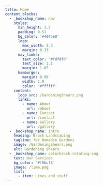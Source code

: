 ```yaml
---
title: Home
content_blocks:
  - _bookshop_name: nav
    styles:
      min_height: 1.3
      padding: 0.51
      bg_color: '#4d46e0'
      logo:
        max_width: 3.3
        margin: 0.33
      nav_links:
        text_color: '#fdfdfd'
        text_size: 1.1
        margin: 1.07
      hamburger:
        margin: 0.99
        width: 1.9
        color: '#ffffff'
    content:
      logo_src: /GardeningShears.png
      links:
        - name: About
          url: /about
        - name: Contact
          url: /contact
        - name: Gallery
          url: /gallery
  - _bookshop_name: intro
    heading: Brash Landscaping
    tagline: for Dunedin Gardens
    image: /GardeningShears.png
    alt: Gardening Shears
  - _bookshop_name: colorblock-rotating-img
    text: Our Services
    bg_color: '#f5bcf3'
    image: /lime.png
    list:
      - item: Limes and stuff
---
```

